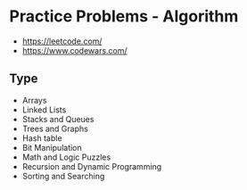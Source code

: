 # Practice Problems - Algorithm

- https://leetcode.com/
- https://www.codewars.com/

## Type

- Arrays
- Linked Lists
- Stacks and Queues
- Trees and Graphs
- Hash table
- Bit Manipulation
- Math and Logic Puzzles
- Recursion and Dynamic Programming
- Sorting and Searching

